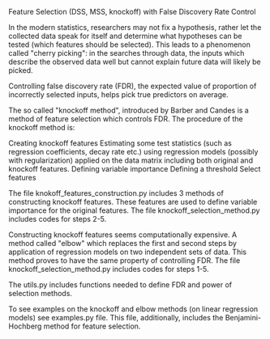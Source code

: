 

Feature Selection (DSS, MSS, knockoff) with False Discovery Rate Control

In the modern statistics, researchers may not fix a hypothesis, rather let the collected data speak for itself and determine what hypotheses can be tested (which features should be selected). This leads to a phenomenon called "cherry picking": in the searches through data, the inputs which describe the observed data well but cannot explain future data will likely be picked.

Controlling false discovery rate (FDR), the expected value of proportion of incorrectly selected inputs, helps pick true predictors on average.

The so called "knockoff method", introduced by Barber and Candes is a method of feature selection which controls FDR. The procedure of the knockoff method is:

Creating knockoff features
Estimating some test statistics (such as regression coefficients, decay rate etc.) using regression models (possibly with regularization) applied on the data matrix including both original and knockoff features.
Defining variable importance
Defining a threshold
Select features

The file knokoff_features_construction.py includes 3 methods of constructing knockoff features. These features are used to define variable importance for the original features. The file knockoff_selection_method.py includes codes for steps 2-5.

Constructing knockoff features seems computationally expensive. A method called "elbow" which replaces the first and second steps by application of regression models on two independent sets of data. This method proves to have the same property of controlling FDR. The file knockoff_selection_method.py includes codes for steps 1-5.

The utils.py includes functions needed to define FDR and power of selection methods.

To see examples on the knockoff and elbow methods (on linear regression models) see examples.py file. This file, additionally, includes the Benjamini-Hochberg method for feature selection.
